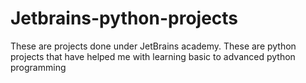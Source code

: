 # Jetbrains-python-projects
These are projects done under JetBrains academy.
These are python projects that have helped me with learning basic to advanced python programming
